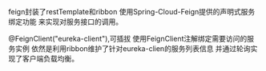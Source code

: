 feign封装了restTemplate和ribbon
使用Spring-Cloud-Feign提供的声明式服务绑定功能
来实现对服务接口的调用。

@FeignClient("eureka-client"),可插拔
使用FeignClient注解绑定需要访问的服务实例
依然是利用ribbon维护了针对eureka-clien的服务列表信息
并通过轮询实现了客户端负载均衡。

